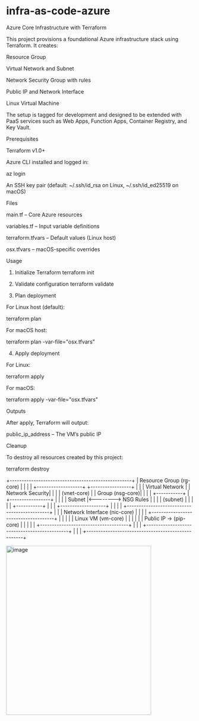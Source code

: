 # infra-as-code-azure
Azure Core Infrastructure with Terraform

This project provisions a foundational Azure infrastructure stack using Terraform. It creates:

Resource Group

Virtual Network and Subnet

Network Security Group with rules

Public IP and Network Interface

Linux Virtual Machine

The setup is tagged for development and designed to be extended with PaaS services such as Web Apps, Function Apps, Container Registry, and Key Vault.

Prerequisites

Terraform
 v1.0+

Azure CLI installed and logged in:

az login


An SSH key pair (default: ~/.ssh/id_rsa on Linux, ~/.ssh/id_ed25519 on macOS)

Files

main.tf – Core Azure resources

variables.tf – Input variable definitions

terraform.tfvars – Default values (Linux host)

osx.tfvars – macOS-specific overrides

Usage
1. Initialize Terraform
terraform init

2. Validate configuration
terraform validate

3. Plan deployment

For Linux host (default):

terraform plan


For macOS host:

terraform plan -var-file="osx.tfvars"

4. Apply deployment

For Linux:

terraform apply


For macOS:

terraform apply -var-file="osx.tfvars"

Outputs

After apply, Terraform will output:

public_ip_address – The VM’s public IP

Cleanup

To destroy all resources created by this project:

terraform destroy


+---------------------------------------------------+
|              Resource Group (rg-core)             |
|                                                   |
|  +-------------------+       +-----------------+  |
|  | Virtual Network   |       | Network Security|  |
|  | (vnet-core)       |       | Group (nsg-core)|  |
|  |   +-----------+   |       +-----------------+  |
|  |   | Subnet    |<--------> NSG Rules           |
|  |   | (subnet)  |   |                          |
|  |   +-----------+   |                          |
|  +-------------------+                          |
|                                                   |
|  +---------------------------------------------+  |
|  | Network Interface (nic-core)                |  |
|  |   +-------------------------------------+   |  |
|  |   | Linux VM (vm-core)                  |   |  |
|  |   |  Public IP -> (pip-core)            |   |  |
|  |   +-------------------------------------+   |  |
|  +---------------------------------------------+  |
|                                                   |
+---------------------------------------------------+


<img width="390" height="454" alt="image" src="https://github.com/user-attachments/assets/2d936b04-0fb9-4796-bc10-cd95fe15def5" />
